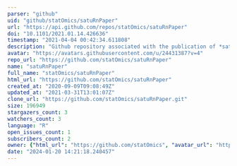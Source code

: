 ```yaml
---
parser: "github"
uid: "github/statOmics/satuRnPaper"
url: "https://api.github.com/repos/statOmics/satuRnPaper"
doi: "10.1101/2021.01.14.426636"
timestamp: "2021-04-04 00:42:34.611808"
description: "Github repository associated with the publication of *satuRn: Scalable Analysis of Differential Transcript Usage for Bulk and Single-cell RNA-sequencing Applications*"
avatar: "https://avatars.githubusercontent.com/u/24431387?v=4"
repo_url: "https://github.com/statOmics/satuRnPaper"
name: "satuRnPaper"
full_name: "statOmics/satuRnPaper"
html_url: "https://github.com/statOmics/satuRnPaper"
created_at: "2020-09-09T09:08:49Z"
updated_at: "2021-03-31T13:01:07Z"
clone_url: "https://github.com/statOmics/satuRnPaper.git"
size: 196949
stargazers_count: 3
watchers_count: 3
language: "R"
open_issues_count: 1
subscribers_count: 2
owner: {"html_url": "https://github.com/statOmics", "avatar_url": "https://avatars.githubusercontent.com/u/24431387?v=4", "login": "statOmics", "type": "Organization"}
date: "2024-01-20 14:21:18.240457"
---
```


